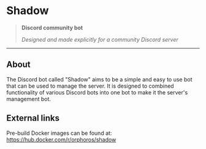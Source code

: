 # Shadow

> **Discord community bot**
> 
> *Designed and made explicitly for a community Discord server*

---

## About

The Discord bot called "Shadow" aims to be a simple and easy to use bot that can be used to manage the server. It is designed to combined functionality of various Discord bots into one bot to make it the server's management bot.

## External links

Pre-build Docker images can be found at: https://hub.docker.com/r/orphoros/shadow
